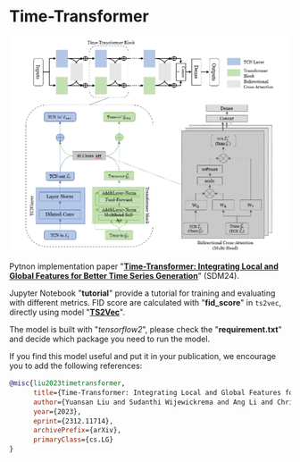 # Time-Transformer

<p align="center">
<img src=imgs/timestransformer.png />
</p>

Pytnon implementation paper "[**Time-Transformer: Integrating Local and Global Features for Better Time Series Generation**](https://arxiv.org/abs/2312.11714)" (SDM24).

Jupyter Notebook "**tutorial**" provide a tutorial for training and evaluating with different metrics. FID score are calculated with "**fid_score**" in `ts2vec`, directly using model "[**TS2Vec**](https://github.com/yuezhihan/ts2vec)".

The model is built with "*tensorflow2*", please check the "**requirement.txt**" and decide which package you need to run the model.

If you find this model useful and put it in your publication, we encourage you to add the following references:
```bibtex
@misc{liu2023timetransformer,
      title={Time-Transformer: Integrating Local and Global Features for Better Time Series Generation}, 
      author={Yuansan Liu and Sudanthi Wijewickrema and Ang Li and Christofer Bester and Stephen O'Leary and James Bailey},
      year={2023},
      eprint={2312.11714},
      archivePrefix={arXiv},
      primaryClass={cs.LG}
}
```
